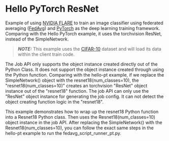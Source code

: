 # Hello PyTorch ResNet

Example of using [NVIDIA FLARE](https://nvflare.readthedocs.io/en/main/index.html) to train an image classifier
using federated averaging ([FedAvg](https://arxiv.org/abs/1602.05629))
and [PyTorch](https://pytorch.org/) as the deep learning training framework. Comparing with the Hello PyTorch example, it uses the torchvision ResNet, 
instead of the SimpleNetwork.

> **_NOTE:_** This example uses the [CIFAR-10](https://www.cs.toronto.edu/~kriz/cifar.html) dataset and will load its data within the client train code.

The Job API only supports the object instance created directly out of the Python Class. It does not support 
the object instance created through using the Python function. Comparing with the hello-pt example, 
if we replace the SimpleNetwork() object with the resnet18(num_classes=10), 
the "resnet18(num_classes=10)" creates an torchvision "ResNet" object instance out of the "resnet18" function. The job API can 
only use the "ResNet" object instance for generating the job config. It can not detect the object creating function logic in the "resnet18".

This example demonstrates how to wrap up the resnet18 Python function into a Resnet18 Python class. Then uses the Resnet18(num_classes=10)
object instance in the job API. After replacing the SimpleNetwork() with the Resnet18(num_classes=10),
you can follow the exact same steps in the hello-pt example to run the fedavg_script_runner_pt.py.
